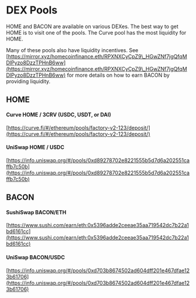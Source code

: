 # DEX Pools

HOME and BACON are available on various DEXes. The best way to get HOME is to visit one of the pools. The Curve pool has the most liquidity for HOME.

Many of these pools also have liquidity incentives. See [https://mirror.xyz/homecoinfinance.eth/RPXNXCyCpZ9\_HGwZNf7jgQfqMDlPyzo8DzzTPHnB6ww](https://mirror.xyz/homecoinfinance.eth/RPXNXCyCpZ9\_HGwZNf7jgQfqMDlPyzo8DzzTPHnB6ww) for more details on how to earn BACON by providing liquidity.



## HOME

#### Curve HOME / 3CRV (USDC, USDT,  or DAI)

[https://curve.fi/#/ethereum/pools/factory-v2-123/deposit/](https://curve.fi/#/ethereum/pools/factory-v2-123/deposit/)

#### UniSwap HOME / USDC

[https://info.uniswap.org/#/pools/0xd89278702e8221555b5d7d6a202551caffb7c50b](https://info.uniswap.org/#/pools/0xd89278702e8221555b5d7d6a202551caffb7c50b)



## BACON

#### SushiSwap BACON/ETH

[https://www.sushi.com/earn/eth:0x5396adde2ceeae35aa719542dc7b22a1bd6161cc](https://www.sushi.com/earn/eth:0x5396adde2ceeae35aa719542dc7b22a1bd6161cc)

#### UniSwap BACON/USDC

[https://info.uniswap.org/#/pools/0xd703b8674502ad604dff201e467dfae123b61706](https://info.uniswap.org/#/pools/0xd703b8674502ad604dff201e467dfae123b61706)
